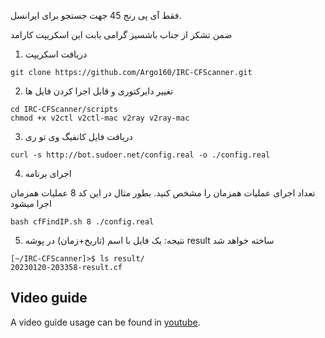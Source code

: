 فقط آی پی رنج 45 جهت جستجو برای ایرانسل.

ضمن تشکر از جناب باشسیز گرامی بابت این اسکریپت کارامد

1. دریافت اسکریپت

```shell
git clone https://github.com/Argo160/IRC-CFScanner.git
```

2. تغییر دایرکتوری و قابل اجرا کردن فایل ها

```shell
cd IRC-CFScanner/scripts
chmod +x v2ctl v2ctl-mac v2ray v2ray-mac
```

3. دریافت فایل کانفیگ وی تو ری

```shell
curl -s http://bot.sudoer.net/config.real -o ./config.real
```

4. اجرای برنامه

تعداد اجرای عملیات همزمان را مشخص کنید. بطور مثال در این کد 8 عملیات همزمان اجرا میشود

```shell
bash cfFindIP.sh 8 ./config.real
```

5. نتیجه:
یک فایل با اسم (تاریخ+زمان) در پوشه result ساخته خواهد شد
```shell
[~/IRC-CFScanner]>$ ls result/
20230120-203358-result.cf
```

## Video guide
A video guide usage can be found in [youtube](https://youtu.be/xzuMnxEw97U "youtube").
